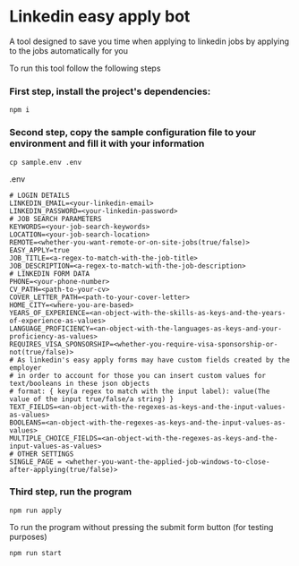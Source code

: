 # Linkedin easy apply bot

A tool designed to save you time when applying to linkedin jobs by applying to the jobs automatically for you

To run this tool follow the following steps

### First step, install the project's dependencies:
```
npm i
```

### Second step, copy the sample configuration file to your environment and fill it with your information
```
cp sample.env .env
```
.env
```
# LOGIN DETAILS
LINKEDIN_EMAIL=<your-linkedin-email>
LINKEDIN_PASSWORD=<your-linkedin-password>
# JOB SEARCH PARAMETERS
KEYWORDS=<your-job-search-keywords>
LOCATION=<your-job-search-location>
REMOTE=<whether-you-want-remote-or-on-site-jobs(true/false)>
EASY_APPLY=true
JOB_TITLE=<a-regex-to-match-with-the-job-title>
JOB_DESCRIPTION=<a-regex-to-match-with-the-job-description>
# LINKEDIN FORM DATA
PHONE=<your-phone-number>
CV_PATH=<path-to-your-cv>
COVER_LETTER_PATH=<path-to-your-cover-letter>
HOME_CITY=<where-you-are-based>
YEARS_OF_EXPERIENCE=<an-object-with-the-skills-as-keys-and-the-years-of-experience-as-values>
LANGUAGE_PROFICIENCY=<an-object-with-the-languages-as-keys-and-your-proficiency-as-values>
REQUIRES_VISA_SPONSORSHIP=<whether-you-require-visa-sponsorship-or-not(true/false)>
# As linkedin's easy apply forms may have custom fields created by the employer 
# in order to account for those you can insert custom values for text/booleans in these json objects
# format: { key(a regex to match with the input label): value(The value of the input true/false/a string) }
TEXT_FIELDS=<an-object-with-the-regexes-as-keys-and-the-input-values-as-values>
BOOLEANS=<an-object-with-the-regexes-as-keys-and-the-input-values-as-values>
MULTIPLE_CHOICE_FIELDS=<an-object-with-the-regexes-as-keys-and-the-input-values-as-values>
# OTHER SETTINGS
SINGLE_PAGE = <whether-you-want-the-applied-job-windows-to-close-after-applying(true/false)>
```

### Third step, run the program

```
npm run apply
```

To run the program without pressing the submit form button (for testing purposes)
```
npm run start
```
